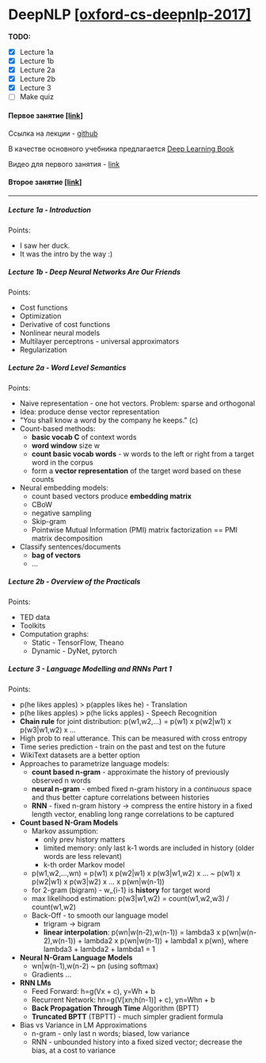 # DeepNLP [[oxford-cs-deepnlp-2017]](https://github.com/oxford-cs-deepnlp-2017/lectures)

**TODO:**
- [x] Lecture 1a
- [x] Lecture 1b
- [x] Lecture 2a
- [x] Lecture 2b
- [x] Lecture 3
- [ ] Make quiz

#### Первое занятие [[link]](http://info.deephack.me/?p=572)
Ссылка на лекции - [github](https://github.com/oxford-cs-deepnlp-2017/lectures)

В качестве основного учебника предлагается [Deep Learning Book](http://deeplearningbook.org)

Видео для первого занятия - [link](http://media.podcasts.ox.ac.uk/comlab/deep_learning_NLP/2017-01_deep_NLP_1b_friends.mp4)

#### Второе занятие [[link]](http://info.deephack.me/?p=577)


---

##### Lecture 1a - Introduction

Points:
- I saw her duck.
- It was the intro by the way :)

##### Lecture 1b - Deep Neural Networks Are Our Friends

Points:
- Cost functions
- Optimization
- Derivative of cost functions
- Nonlinear neural models
- Multilayer perceptrons - universal approximators
- Regularization

##### Lecture 2a - Word Level Semantics

Points:
- Naive representation - one hot vectors. Problem: sparse and orthogonal
- Idea: produce dense vector representation
- "You shall know a word by the company he keeps." (c)
- Count-based methods:
    - **basic vocab C** of context words
    - **word window** size w
    - **count basic vocab words** - w words to the left or right from a target word in the corpus
    - form a **vector representation** of the target word based on these counts
- Neural embedding models:
    - count based vectors produce **embedding matrix**
    - CBoW
    - negative sampling
    - Skip-gram
    - Pointwise Mutual Information (PMI) matrix factorization == PMI matrix decomposition
- Classify sentences/documents
    - **bag of vectors**
    - ...

##### Lecture 2b - Overview of the Practicals

Points:
- TED data
- Toolkits
- Computation graphs:
    - Static - TensorFlow, Theano
    - Dynamic - DyNet, pytorch

##### Lecture 3 - Language Modelling and RNNs Part 1

Points:
- p(he likes apples) > p(apples likes he) - Translation
- p(he likes apples) > p(he licks apples) - Speech Recognition
- **Chain rule** for joint distribution: p(w1,w2,...) = p(w1) x p(w2|w1) x p(w3|w1,w2) x ...
- High prob to real utterance. This can be measured with cross entropy
- Time series prediction - train on the past and test on the future
- WikiText datasets are a better option
- Approaches to parametrize language models:
    - **count based n-gram** - approximate the history of previously observed n words
    - **neural n-gram** - embed fixed n-gram history in a _continuous_ space and thus better capture correlations between histories
    - **RNN** - fixed n-gram history -> compress the entire history in a fixed length vector, enabling long range correlations to be captured
- **Count based N-Gram Models**
    - Markov assumption:
        - only prev history matters
        - limited memory: only last k-1 words are included in history (older words are less relevant)
        - k-th order Markov model
    - p(w1,w2,...,wn) = p(w1) x p(w2|w1) x p(w3|w1,w2) x ... ~ p(w1) x p(w2|w1) x p(w3|w2) x ... x p(wn|w(n-1))
    - for 2-gram (bigram) - w_{i-1} is **history** for target word
    - max likelihood estimation: p(w3|w1,w2) = count(w1,w2,w3) / count(w1,w2)
    - Back-Off - to smooth our language model
        - trigram -> bigram
        - **linear interpolation**: p(wn|w(n-2),w(n-1)) = lambda3 x p(wn|w(n-2),w(n-1)) + lambda2 x p(wn|w(n-1)) + lambda1 x p(wn), where lambda3 + lambda2 + lambda1 = 1
- **Neural N-Gram Language Models**
    - wn|w(n-1),w(n-2) ~ pn (using softmax)
    - Gradients ...
- **RNN LMs**
    - Feed Forward: h=g(Vx + c), y=Wh + b
    - Recurrent Network: hn=g(V[xn;h(n-1)] + c), yn=Whn + b
    - **Back Propagation Through Time** Algorithm (BPTT)
    - **Truncated BPTT** (TBPTT) - much simpler gradient formula
- Bias vs Variance in LM Approximations
    - n-gram - only last n words; biased, low variance
    - RNN - unbounded history into a fixed sized vector; decrease the bias, at a cost to variance
